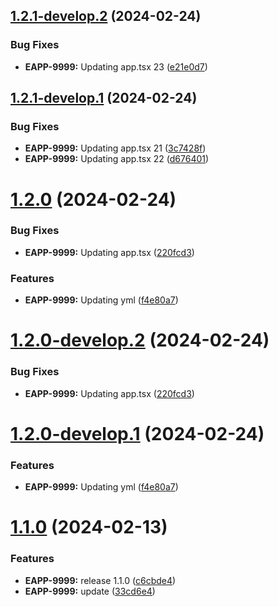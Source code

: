 ## [1.2.1-develop.2](https://github.com/pvega95/starlight-test/compare/v1.2.1-develop.1...v1.2.1-develop.2) (2024-02-24)


### Bug Fixes

* **EAPP-9999:** Updating app.tsx 23 ([e21e0d7](https://github.com/pvega95/starlight-test/commit/e21e0d743489eefe89d5a9fd4a1c2704e2c14e4b))

## [1.2.1-develop.1](https://github.com/pvega95/starlight-test/compare/v1.2.0...v1.2.1-develop.1) (2024-02-24)


### Bug Fixes

* **EAPP-9999:** Updating app.tsx 21 ([3c7428f](https://github.com/pvega95/starlight-test/commit/3c7428ffb286dcd54ce8dbe048931b727225c39a))
* **EAPP-9999:** Updating app.tsx 22 ([d676401](https://github.com/pvega95/starlight-test/commit/d676401e2d562d064ddb89ce636b4a1e6e946f95))

# [1.2.0](https://github.com/pvega95/starlight-test/compare/v1.1.0...v1.2.0) (2024-02-24)


### Bug Fixes

* **EAPP-9999:** Updating app.tsx ([220fcd3](https://github.com/pvega95/starlight-test/commit/220fcd3462fdaf4a2da0c642eaed94cc91727664))


### Features

* **EAPP-9999:** Updating yml ([f4e80a7](https://github.com/pvega95/starlight-test/commit/f4e80a7894d6f1fa7953414653fd279cc3303193))

# [1.2.0-develop.2](https://github.com/pvega95/starlight-test/compare/v1.2.0-develop.1...v1.2.0-develop.2) (2024-02-24)


### Bug Fixes

* **EAPP-9999:** Updating app.tsx ([220fcd3](https://github.com/pvega95/starlight-test/commit/220fcd3462fdaf4a2da0c642eaed94cc91727664))

# [1.2.0-develop.1](https://github.com/pvega95/starlight-test/compare/v1.1.0...v1.2.0-develop.1) (2024-02-24)


### Features

* **EAPP-9999:** Updating yml ([f4e80a7](https://github.com/pvega95/starlight-test/commit/f4e80a7894d6f1fa7953414653fd279cc3303193))

# [1.1.0](https://github.com/pvega95/starlight-test/compare/v1.0.0...v1.1.0) (2024-02-13)


### Features

* **EAPP-9999:** release 1.1.0 ([c6cbde4](https://github.com/pvega95/starlight-test/commit/c6cbde4c7cd611afec1f29d23ff88bc83faf4423))
* **EAPP-9999:** update ([33cd6e4](https://github.com/pvega95/starlight-test/commit/33cd6e43cb684a1ac7d463f02c0342ae2d886dde))
